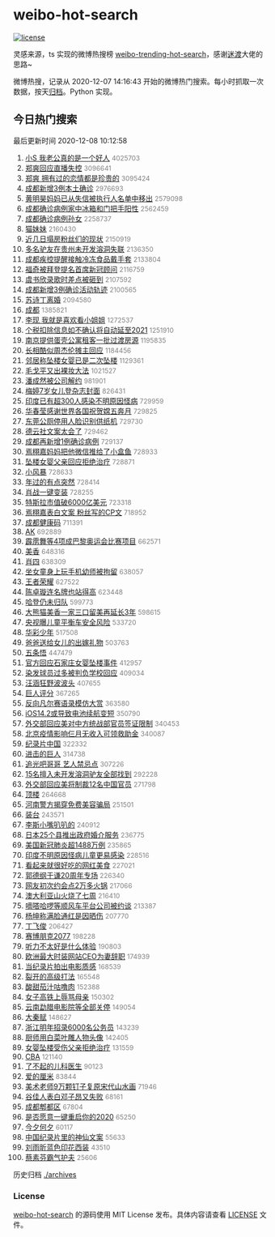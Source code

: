 # weibo-hot-search

[![license](https://img.shields.io/github/license/Arrackisarookie/weibo-hot-search)](https://github.com/Arrackisarookie/weibo-hot-search/blob/master/LICENSE)

灵感来源，ts 实现的微博热搜榜 [weibo-trending-hot-search](https://github.com/justjavac/weibo-trending-hot-search)，感谢[迷渡](https://github.com/justjavac)大佬的思路~

微博热搜，记录从 2020-12-07 14:16:43 开始的微博热门搜索。每小时抓取一次数据，按天[归档](./archives)。Python 实现。

## 今日热门搜索

<!-- Rank Begin -->

最后更新时间 2020-12-08 10:12:58

1. [小S 我老公真的是一个好人](https://s.weibo.com/weibo?q=%E5%B0%8FS%20%E6%88%91%E8%80%81%E5%85%AC%E7%9C%9F%E7%9A%84%E6%98%AF%E4%B8%80%E4%B8%AA%E5%A5%BD%E4%BA%BA&Refer=top) <font color="#808080" size="2">4025703</font>
1. [郑爽回应直播失控](https://s.weibo.com/weibo?q=%E9%83%91%E7%88%BD%E5%9B%9E%E5%BA%94%E7%9B%B4%E6%92%AD%E5%A4%B1%E6%8E%A7&Refer=top) <font color="#808080" size="2">3096641</font>
1. [郑爽 拥有过的恋情都是珍贵的](https://s.weibo.com/weibo?q=%E9%83%91%E7%88%BD%20%E6%8B%A5%E6%9C%89%E8%BF%87%E7%9A%84%E6%81%8B%E6%83%85%E9%83%BD%E6%98%AF%E7%8F%8D%E8%B4%B5%E7%9A%84&Refer=top) <font color="#808080" size="2">3095424</font>
1. [成都新增3例本土确诊](https://s.weibo.com/weibo?q=%23%E6%88%90%E9%83%BD%E6%96%B0%E5%A2%9E3%E4%BE%8B%E6%9C%AC%E5%9C%9F%E7%A1%AE%E8%AF%8A%23&Refer=top) <font color="#808080" size="2">2976693</font>
1. [黄明昊妈妈已从失信被执行人名单中移出](https://s.weibo.com/weibo?q=%23%E9%BB%84%E6%98%8E%E6%98%8A%E5%A6%88%E5%A6%88%E5%B7%B2%E4%BB%8E%E5%A4%B1%E4%BF%A1%E8%A2%AB%E6%89%A7%E8%A1%8C%E4%BA%BA%E5%90%8D%E5%8D%95%E4%B8%AD%E7%A7%BB%E5%87%BA%23&Refer=top) <font color="#808080" size="2">2579098</font>
1. [成都确诊病例家中冰箱和门把手阳性](https://s.weibo.com/weibo?q=%23%E6%88%90%E9%83%BD%E7%A1%AE%E8%AF%8A%E7%97%85%E4%BE%8B%E5%AE%B6%E4%B8%AD%E5%86%B0%E7%AE%B1%E5%92%8C%E9%97%A8%E6%8A%8A%E6%89%8B%E9%98%B3%E6%80%A7%23&Refer=top) <font color="#808080" size="2">2562459</font>
1. [成都确诊病例孙女](https://s.weibo.com/weibo?q=%E6%88%90%E9%83%BD%E7%A1%AE%E8%AF%8A%E7%97%85%E4%BE%8B%E5%AD%99%E5%A5%B3&Refer=top) <font color="#808080" size="2">2258737</font>
1. [猫妹妹](https://s.weibo.com/weibo?q=%E7%8C%AB%E5%A6%B9%E5%A6%B9&Refer=top) <font color="#808080" size="2">2160430</font>
1. [近几日塌房粉丝们的现状](https://s.weibo.com/weibo?q=%23%E8%BF%91%E5%87%A0%E6%97%A5%E5%A1%8C%E6%88%BF%E7%B2%89%E4%B8%9D%E4%BB%AC%E7%9A%84%E7%8E%B0%E7%8A%B6%23&Refer=top) <font color="#808080" size="2">2150919</font>
1. [多名驴友在贵州未开发溶洞失联](https://s.weibo.com/weibo?q=%E5%A4%9A%E5%90%8D%E9%A9%B4%E5%8F%8B%E5%9C%A8%E8%B4%B5%E5%B7%9E%E6%9C%AA%E5%BC%80%E5%8F%91%E6%BA%B6%E6%B4%9E%E5%A4%B1%E8%81%94&Refer=top) <font color="#808080" size="2">2136350</font>
1. [成都疾控提醒接触冷冻食品戴手套](https://s.weibo.com/weibo?q=%23%E6%88%90%E9%83%BD%E7%96%BE%E6%8E%A7%E6%8F%90%E9%86%92%E6%8E%A5%E8%A7%A6%E5%86%B7%E5%86%BB%E9%A3%9F%E5%93%81%E6%88%B4%E6%89%8B%E5%A5%97%23&Refer=top) <font color="#808080" size="2">2133804</font>
1. [福奇被拜登提名首席新冠顾问](https://s.weibo.com/weibo?q=%23%E7%A6%8F%E5%A5%87%E8%A2%AB%E6%8B%9C%E7%99%BB%E6%8F%90%E5%90%8D%E9%A6%96%E5%B8%AD%E6%96%B0%E5%86%A0%E9%A1%BE%E9%97%AE%23&Refer=top) <font color="#808080" size="2">2116759</font>
1. [虞书欣录歌时差点被砸到](https://s.weibo.com/weibo?q=%E8%99%9E%E4%B9%A6%E6%AC%A3%E5%BD%95%E6%AD%8C%E6%97%B6%E5%B7%AE%E7%82%B9%E8%A2%AB%E7%A0%B8%E5%88%B0&Refer=top) <font color="#808080" size="2">2107592</font>
1. [成都新增3例确诊活动轨迹](https://s.weibo.com/weibo?q=%E6%88%90%E9%83%BD%E6%96%B0%E5%A2%9E3%E4%BE%8B%E7%A1%AE%E8%AF%8A%E6%B4%BB%E5%8A%A8%E8%BD%A8%E8%BF%B9&Refer=top) <font color="#808080" size="2">2100565</font>
1. [苏诗丁离婚](https://s.weibo.com/weibo?q=%23%E8%8B%8F%E8%AF%97%E4%B8%81%E7%A6%BB%E5%A9%9A%23&Refer=top) <font color="#808080" size="2">2094580</font>
1. [成都](https://s.weibo.com/weibo?q=%E6%88%90%E9%83%BD&Refer=top) <font color="#808080" size="2">1385821</font>
1. [李现 我就是喜欢看小姐姐](https://s.weibo.com/weibo?q=%E6%9D%8E%E7%8E%B0%20%E6%88%91%E5%B0%B1%E6%98%AF%E5%96%9C%E6%AC%A2%E7%9C%8B%E5%B0%8F%E5%A7%90%E5%A7%90&Refer=top) <font color="#808080" size="2">1272537</font>
1. [个税扣除信息如不确认将自动延至2021](https://s.weibo.com/weibo?q=%23%E4%B8%AA%E7%A8%8E%E6%89%A3%E9%99%A4%E4%BF%A1%E6%81%AF%E5%A6%82%E4%B8%8D%E7%A1%AE%E8%AE%A4%E5%B0%86%E8%87%AA%E5%8A%A8%E5%BB%B6%E8%87%B32021%23&Refer=top) <font color="#808080" size="2">1251910</font>
1. [南京提供蛋壳公寓租客一批过渡房源](https://s.weibo.com/weibo?q=%E5%8D%97%E4%BA%AC%E6%8F%90%E4%BE%9B%E8%9B%8B%E5%A3%B3%E5%85%AC%E5%AF%93%E7%A7%9F%E5%AE%A2%E4%B8%80%E6%89%B9%E8%BF%87%E6%B8%A1%E6%88%BF%E6%BA%90&Refer=top) <font color="#808080" size="2">1195835</font>
1. [长相酷似周杰伦摊主回应](https://s.weibo.com/weibo?q=%E9%95%BF%E7%9B%B8%E9%85%B7%E4%BC%BC%E5%91%A8%E6%9D%B0%E4%BC%A6%E6%91%8A%E4%B8%BB%E5%9B%9E%E5%BA%94&Refer=top) <font color="#808080" size="2">1184456</font>
1. [邻居称坠楼女婴已是二次坠楼](https://s.weibo.com/weibo?q=%23%E9%82%BB%E5%B1%85%E7%A7%B0%E5%9D%A0%E6%A5%BC%E5%A5%B3%E5%A9%B4%E5%B7%B2%E6%98%AF%E4%BA%8C%E6%AC%A1%E5%9D%A0%E6%A5%BC%23&Refer=top) <font color="#808080" size="2">1129361</font>
1. [毛戈平又出裸妆大法](https://s.weibo.com/weibo?q=%23%E6%AF%9B%E6%88%88%E5%B9%B3%E5%8F%88%E5%87%BA%E8%A3%B8%E5%A6%86%E5%A4%A7%E6%B3%95%23&Refer=top) <font color="#808080" size="2">1021527</font>
1. [潘成然被公司解约](https://s.weibo.com/weibo?q=%23%E6%BD%98%E6%88%90%E7%84%B6%E8%A2%AB%E5%85%AC%E5%8F%B8%E8%A7%A3%E7%BA%A6%23&Refer=top) <font color="#808080" size="2">981901</font>
1. [梅婷7岁女儿登杂志封面](https://s.weibo.com/weibo?q=%E6%A2%85%E5%A9%B77%E5%B2%81%E5%A5%B3%E5%84%BF%E7%99%BB%E6%9D%82%E5%BF%97%E5%B0%81%E9%9D%A2&Refer=top) <font color="#808080" size="2">826431</font>
1. [印度已有超300人感染不明原因怪病](https://s.weibo.com/weibo?q=%23%E5%8D%B0%E5%BA%A6%E5%B7%B2%E6%9C%89%E8%B6%85300%E4%BA%BA%E6%84%9F%E6%9F%93%E4%B8%8D%E6%98%8E%E5%8E%9F%E5%9B%A0%E6%80%AA%E7%97%85%23&Refer=top) <font color="#808080" size="2">729959</font>
1. [华春莹感谢世界各国祝贺嫦五奔月](https://s.weibo.com/weibo?q=%23%E5%8D%8E%E6%98%A5%E8%8E%B9%E6%84%9F%E8%B0%A2%E4%B8%96%E7%95%8C%E5%90%84%E5%9B%BD%E7%A5%9D%E8%B4%BA%E5%AB%A6%E4%BA%94%E5%A5%94%E6%9C%88%23&Refer=top) <font color="#808080" size="2">729825</font>
1. [东莞公厕停用人脸识别供纸机](https://s.weibo.com/weibo?q=%23%E4%B8%9C%E8%8E%9E%E5%85%AC%E5%8E%95%E5%81%9C%E7%94%A8%E4%BA%BA%E8%84%B8%E8%AF%86%E5%88%AB%E4%BE%9B%E7%BA%B8%E6%9C%BA%23&Refer=top) <font color="#808080" size="2">729730</font>
1. [德云社文案太会了](https://s.weibo.com/weibo?q=%23%E5%BE%B7%E4%BA%91%E7%A4%BE%E6%96%87%E6%A1%88%E5%A4%AA%E4%BC%9A%E4%BA%86%23&Refer=top) <font color="#808080" size="2">729462</font>
1. [成都再新增1例确诊病例](https://s.weibo.com/weibo?q=%23%E6%88%90%E9%83%BD%E5%86%8D%E6%96%B0%E5%A2%9E1%E4%BE%8B%E7%A1%AE%E8%AF%8A%E7%97%85%E4%BE%8B%23&Refer=top) <font color="#808080" size="2">729137</font>
1. [焉栩嘉妈妈把他微信推给了小盒鱼](https://s.weibo.com/weibo?q=%23%E7%84%89%E6%A0%A9%E5%98%89%E5%A6%88%E5%A6%88%E6%8A%8A%E4%BB%96%E5%BE%AE%E4%BF%A1%E6%8E%A8%E7%BB%99%E4%BA%86%E5%B0%8F%E7%9B%92%E9%B1%BC%23&Refer=top) <font color="#808080" size="2">728933</font>
1. [坠楼女婴父亲回应拒绝治疗](https://s.weibo.com/weibo?q=%E5%9D%A0%E6%A5%BC%E5%A5%B3%E5%A9%B4%E7%88%B6%E4%BA%B2%E5%9B%9E%E5%BA%94%E6%8B%92%E7%BB%9D%E6%B2%BB%E7%96%97&Refer=top) <font color="#808080" size="2">728871</font>
1. [小风暴](https://s.weibo.com/weibo?q=%E5%B0%8F%E9%A3%8E%E6%9A%B4&Refer=top) <font color="#808080" size="2">728633</font>
1. [年过的有点突然](https://s.weibo.com/weibo?q=%23%E5%B9%B4%E8%BF%87%E7%9A%84%E6%9C%89%E7%82%B9%E7%AA%81%E7%84%B6%23&Refer=top) <font color="#808080" size="2">728414</font>
1. [肖战一键变装](https://s.weibo.com/weibo?q=%E8%82%96%E6%88%98%E4%B8%80%E9%94%AE%E5%8F%98%E8%A3%85&Refer=top) <font color="#808080" size="2">728255</font>
1. [特斯拉市值破6000亿美元](https://s.weibo.com/weibo?q=%E7%89%B9%E6%96%AF%E6%8B%89%E5%B8%82%E5%80%BC%E7%A0%B46000%E4%BA%BF%E7%BE%8E%E5%85%83&Refer=top) <font color="#808080" size="2">723318</font>
1. [焉栩嘉表白文案 粉丝写的CP文](https://s.weibo.com/weibo?q=%E7%84%89%E6%A0%A9%E5%98%89%E8%A1%A8%E7%99%BD%E6%96%87%E6%A1%88%20%E7%B2%89%E4%B8%9D%E5%86%99%E7%9A%84CP%E6%96%87&Refer=top) <font color="#808080" size="2">718952</font>
1. [成都健康码](https://s.weibo.com/weibo?q=%E6%88%90%E9%83%BD%E5%81%A5%E5%BA%B7%E7%A0%81&Refer=top) <font color="#808080" size="2">711391</font>
1. [AK](https://s.weibo.com/weibo?q=AK&Refer=top) <font color="#808080" size="2">692889</font>
1. [霹雳舞等4项成巴黎奥运会比赛项目](https://s.weibo.com/weibo?q=%23%E9%9C%B9%E9%9B%B3%E8%88%9E%E7%AD%894%E9%A1%B9%E6%88%90%E5%B7%B4%E9%BB%8E%E5%A5%A5%E8%BF%90%E4%BC%9A%E6%AF%94%E8%B5%9B%E9%A1%B9%E7%9B%AE%23&Refer=top) <font color="#808080" size="2">662571</font>
1. [美香](https://s.weibo.com/weibo?q=%E7%BE%8E%E9%A6%99&Refer=top) <font color="#808080" size="2">648316</font>
1. [肖四](https://s.weibo.com/weibo?q=%E8%82%96%E5%9B%9B&Refer=top) <font color="#808080" size="2">638309</font>
1. [坐女童身上玩手机幼师被拘留](https://s.weibo.com/weibo?q=%23%E5%9D%90%E5%A5%B3%E7%AB%A5%E8%BA%AB%E4%B8%8A%E7%8E%A9%E6%89%8B%E6%9C%BA%E5%B9%BC%E5%B8%88%E8%A2%AB%E6%8B%98%E7%95%99%23&Refer=top) <font color="#808080" size="2">638057</font>
1. [王者荣耀](https://s.weibo.com/weibo?q=%E7%8E%8B%E8%80%85%E8%8D%A3%E8%80%80&Refer=top) <font color="#808080" size="2">627522</font>
1. [陈卓璇连名牌也站得高](https://s.weibo.com/weibo?q=%23%E9%99%88%E5%8D%93%E7%92%87%E8%BF%9E%E5%90%8D%E7%89%8C%E4%B9%9F%E7%AB%99%E5%BE%97%E9%AB%98%23&Refer=top) <font color="#808080" size="2">623448</font>
1. [哈登仍未归队](https://s.weibo.com/weibo?q=%E5%93%88%E7%99%BB%E4%BB%8D%E6%9C%AA%E5%BD%92%E9%98%9F&Refer=top) <font color="#808080" size="2">599773</font>
1. [大熊猫美香一家三口留美再延长3年](https://s.weibo.com/weibo?q=%E5%A4%A7%E7%86%8A%E7%8C%AB%E7%BE%8E%E9%A6%99%E4%B8%80%E5%AE%B6%E4%B8%89%E5%8F%A3%E7%95%99%E7%BE%8E%E5%86%8D%E5%BB%B6%E9%95%BF3%E5%B9%B4&Refer=top) <font color="#808080" size="2">598615</font>
1. [央视曝儿童平衡车安全风险](https://s.weibo.com/weibo?q=%23%E5%A4%AE%E8%A7%86%E6%9B%9D%E5%84%BF%E7%AB%A5%E5%B9%B3%E8%A1%A1%E8%BD%A6%E5%AE%89%E5%85%A8%E9%A3%8E%E9%99%A9%23&Refer=top) <font color="#808080" size="2">533720</font>
1. [华彩少年](https://s.weibo.com/weibo?q=%E5%8D%8E%E5%BD%A9%E5%B0%91%E5%B9%B4&Refer=top) <font color="#808080" size="2">517508</font>
1. [爸爸送给女儿的出嫁礼物](https://s.weibo.com/weibo?q=%23%E7%88%B8%E7%88%B8%E9%80%81%E7%BB%99%E5%A5%B3%E5%84%BF%E7%9A%84%E5%87%BA%E5%AB%81%E7%A4%BC%E7%89%A9%23&Refer=top) <font color="#808080" size="2">503763</font>
1. [五条悟](https://s.weibo.com/weibo?q=%E4%BA%94%E6%9D%A1%E6%82%9F&Refer=top) <font color="#808080" size="2">447479</font>
1. [官方回应石家庄女婴坠楼事件](https://s.weibo.com/weibo?q=%23%E5%AE%98%E6%96%B9%E5%9B%9E%E5%BA%94%E7%9F%B3%E5%AE%B6%E5%BA%84%E5%A5%B3%E5%A9%B4%E5%9D%A0%E6%A5%BC%E4%BA%8B%E4%BB%B6%23&Refer=top) <font color="#808080" size="2">412957</font>
1. [染发球员过多被判负学校回应](https://s.weibo.com/weibo?q=%23%E6%9F%93%E5%8F%91%E7%90%83%E5%91%98%E8%BF%87%E5%A4%9A%E8%A2%AB%E5%88%A4%E8%B4%9F%E5%AD%A6%E6%A0%A1%E5%9B%9E%E5%BA%94%23&Refer=top) <font color="#808080" size="2">409034</font>
1. [汪涵狂野波波头](https://s.weibo.com/weibo?q=%23%E6%B1%AA%E6%B6%B5%E7%8B%82%E9%87%8E%E6%B3%A2%E6%B3%A2%E5%A4%B4%23&Refer=top) <font color="#808080" size="2">407655</font>
1. [巨人评分](https://s.weibo.com/weibo?q=%E5%B7%A8%E4%BA%BA%E8%AF%84%E5%88%86&Refer=top) <font color="#808080" size="2">367265</font>
1. [反向凡尔赛语录模仿大赏](https://s.weibo.com/weibo?q=%23%E5%8F%8D%E5%90%91%E5%87%A1%E5%B0%94%E8%B5%9B%E8%AF%AD%E5%BD%95%E6%A8%A1%E4%BB%BF%E5%A4%A7%E8%B5%8F%23&Refer=top) <font color="#808080" size="2">363580</font>
1. [iOS14.2或导致电池续航变短](https://s.weibo.com/weibo?q=%23iOS14.2%E6%88%96%E5%AF%BC%E8%87%B4%E7%94%B5%E6%B1%A0%E7%BB%AD%E8%88%AA%E5%8F%98%E7%9F%AD%23&Refer=top) <font color="#808080" size="2">350790</font>
1. [外交部回应美对中方统战部官员签证限制](https://s.weibo.com/weibo?q=%23%E5%A4%96%E4%BA%A4%E9%83%A8%E5%9B%9E%E5%BA%94%E7%BE%8E%E5%AF%B9%E4%B8%AD%E6%96%B9%E7%BB%9F%E6%88%98%E9%83%A8%E5%AE%98%E5%91%98%E7%AD%BE%E8%AF%81%E9%99%90%E5%88%B6%23&Refer=top) <font color="#808080" size="2">340453</font>
1. [北京疫情影响仨月无收入可领救助金](https://s.weibo.com/weibo?q=%23%E5%8C%97%E4%BA%AC%E7%96%AB%E6%83%85%E5%BD%B1%E5%93%8D%E4%BB%A8%E6%9C%88%E6%97%A0%E6%94%B6%E5%85%A5%E5%8F%AF%E9%A2%86%E6%95%91%E5%8A%A9%E9%87%91%23&Refer=top) <font color="#808080" size="2">340087</font>
1. [纪录片中国](https://s.weibo.com/weibo?q=%E7%BA%AA%E5%BD%95%E7%89%87%E4%B8%AD%E5%9B%BD&Refer=top) <font color="#808080" size="2">322332</font>
1. [进击的巨人](https://s.weibo.com/weibo?q=%E8%BF%9B%E5%87%BB%E7%9A%84%E5%B7%A8%E4%BA%BA&Refer=top) <font color="#808080" size="2">314738</font>
1. [追光吧哥哥 艺人禁忌点](https://s.weibo.com/weibo?q=%E8%BF%BD%E5%85%89%E5%90%A7%E5%93%A5%E5%93%A5%20%E8%89%BA%E4%BA%BA%E7%A6%81%E5%BF%8C%E7%82%B9&Refer=top) <font color="#808080" size="2">307226</font>
1. [15名擅入未开发溶洞驴友全部找到](https://s.weibo.com/weibo?q=%2315%E5%90%8D%E6%93%85%E5%85%A5%E6%9C%AA%E5%BC%80%E5%8F%91%E6%BA%B6%E6%B4%9E%E9%A9%B4%E5%8F%8B%E5%85%A8%E9%83%A8%E6%89%BE%E5%88%B0%23&Refer=top) <font color="#808080" size="2">292228</font>
1. [外交部回应美将制裁12名中国官员](https://s.weibo.com/weibo?q=%23%E5%A4%96%E4%BA%A4%E9%83%A8%E5%9B%9E%E5%BA%94%E7%BE%8E%E5%B0%86%E5%88%B6%E8%A3%8112%E5%90%8D%E4%B8%AD%E5%9B%BD%E5%AE%98%E5%91%98%23&Refer=top) <font color="#808080" size="2">271798</font>
1. [顶楼](https://s.weibo.com/weibo?q=%E9%A1%B6%E6%A5%BC&Refer=top) <font color="#808080" size="2">264668</font>
1. [河南警方揭穿免费美容骗局](https://s.weibo.com/weibo?q=%E6%B2%B3%E5%8D%97%E8%AD%A6%E6%96%B9%E6%8F%AD%E7%A9%BF%E5%85%8D%E8%B4%B9%E7%BE%8E%E5%AE%B9%E9%AA%97%E5%B1%80&Refer=top) <font color="#808080" size="2">251501</font>
1. [装台](https://s.weibo.com/weibo?q=%E8%A3%85%E5%8F%B0&Refer=top) <font color="#808080" size="2">243571</font>
1. [李斯小嘴叭叭的](https://s.weibo.com/weibo?q=%23%E6%9D%8E%E6%96%AF%E5%B0%8F%E5%98%B4%E5%8F%AD%E5%8F%AD%E7%9A%84%23&Refer=top) <font color="#808080" size="2">240912</font>
1. [日本25个县推出政府婚介服务](https://s.weibo.com/weibo?q=%23%E6%97%A5%E6%9C%AC25%E4%B8%AA%E5%8E%BF%E6%8E%A8%E5%87%BA%E6%94%BF%E5%BA%9C%E5%A9%9A%E4%BB%8B%E6%9C%8D%E5%8A%A1%23&Refer=top) <font color="#808080" size="2">236775</font>
1. [美国新冠肺炎超1488万例](https://s.weibo.com/weibo?q=%23%E7%BE%8E%E5%9B%BD%E6%96%B0%E5%86%A0%E8%82%BA%E7%82%8E%E8%B6%851488%E4%B8%87%E4%BE%8B%23&Refer=top) <font color="#808080" size="2">235865</font>
1. [印度不明原因怪病儿童更易感染](https://s.weibo.com/weibo?q=%E5%8D%B0%E5%BA%A6%E4%B8%8D%E6%98%8E%E5%8E%9F%E5%9B%A0%E6%80%AA%E7%97%85%E5%84%BF%E7%AB%A5%E6%9B%B4%E6%98%93%E6%84%9F%E6%9F%93&Refer=top) <font color="#808080" size="2">228516</font>
1. [看起来就很好吃的网红美食](https://s.weibo.com/weibo?q=%E7%9C%8B%E8%B5%B7%E6%9D%A5%E5%B0%B1%E5%BE%88%E5%A5%BD%E5%90%83%E7%9A%84%E7%BD%91%E7%BA%A2%E7%BE%8E%E9%A3%9F&Refer=top) <font color="#808080" size="2">227021</font>
1. [郭德纲于谦20周年专场](https://s.weibo.com/weibo?q=%23%E9%83%AD%E5%BE%B7%E7%BA%B2%E4%BA%8E%E8%B0%A620%E5%91%A8%E5%B9%B4%E4%B8%93%E5%9C%BA%23&Refer=top) <font color="#808080" size="2">226340</font>
1. [网友初次约会点2万多火锅](https://s.weibo.com/weibo?q=%23%E7%BD%91%E5%8F%8B%E5%88%9D%E6%AC%A1%E7%BA%A6%E4%BC%9A%E7%82%B92%E4%B8%87%E5%A4%9A%E7%81%AB%E9%94%85%23&Refer=top) <font color="#808080" size="2">217066</font>
1. [澳大利亚山火烧了七周](https://s.weibo.com/weibo?q=%23%E6%BE%B3%E5%A4%A7%E5%88%A9%E4%BA%9A%E5%B1%B1%E7%81%AB%E7%83%A7%E4%BA%86%E4%B8%83%E5%91%A8%23&Refer=top) <font color="#808080" size="2">216410</font>
1. [嘀嗒哈啰等顺风车平台公司被约谈](https://s.weibo.com/weibo?q=%23%E5%98%80%E5%97%92%E5%93%88%E5%95%B0%E7%AD%89%E9%A1%BA%E9%A3%8E%E8%BD%A6%E5%B9%B3%E5%8F%B0%E5%85%AC%E5%8F%B8%E8%A2%AB%E7%BA%A6%E8%B0%88%23&Refer=top) <font color="#808080" size="2">213387</font>
1. [杨坤称满脸通红是因晒伤](https://s.weibo.com/weibo?q=%23%E6%9D%A8%E5%9D%A4%E7%A7%B0%E6%BB%A1%E8%84%B8%E9%80%9A%E7%BA%A2%E6%98%AF%E5%9B%A0%E6%99%92%E4%BC%A4%23&Refer=top) <font color="#808080" size="2">207770</font>
1. [丁飞俊](https://s.weibo.com/weibo?q=%E4%B8%81%E9%A3%9E%E4%BF%8A&Refer=top) <font color="#808080" size="2">206427</font>
1. [赛博朋克2077](https://s.weibo.com/weibo?q=%E8%B5%9B%E5%8D%9A%E6%9C%8B%E5%85%8B2077&Refer=top) <font color="#808080" size="2">198228</font>
1. [听力不太好是什么体验](https://s.weibo.com/weibo?q=%23%E5%90%AC%E5%8A%9B%E4%B8%8D%E5%A4%AA%E5%A5%BD%E6%98%AF%E4%BB%80%E4%B9%88%E4%BD%93%E9%AA%8C%23&Refer=top) <font color="#808080" size="2">190803</font>
1. [欧洲最大时装网站CEO为妻辞职](https://s.weibo.com/weibo?q=%E6%AC%A7%E6%B4%B2%E6%9C%80%E5%A4%A7%E6%97%B6%E8%A3%85%E7%BD%91%E7%AB%99CEO%E4%B8%BA%E5%A6%BB%E8%BE%9E%E8%81%8C&Refer=top) <font color="#808080" size="2">174939</font>
1. [当纪录片拍出电影质感](https://s.weibo.com/weibo?q=%23%E5%BD%93%E7%BA%AA%E5%BD%95%E7%89%87%E6%8B%8D%E5%87%BA%E7%94%B5%E5%BD%B1%E8%B4%A8%E6%84%9F%23&Refer=top) <font color="#808080" size="2">168539</font>
1. [裂开的高级打法](https://s.weibo.com/weibo?q=%23%E8%A3%82%E5%BC%80%E7%9A%84%E9%AB%98%E7%BA%A7%E6%89%93%E6%B3%95%23&Refer=top) <font color="#808080" size="2">165548</font>
1. [酸甜茄汁咕噜肉](https://s.weibo.com/weibo?q=%23%E9%85%B8%E7%94%9C%E8%8C%84%E6%B1%81%E5%92%95%E5%99%9C%E8%82%89%23&Refer=top) <font color="#808080" size="2">152388</font>
1. [女子高铁上辱骂母亲](https://s.weibo.com/weibo?q=%E5%A5%B3%E5%AD%90%E9%AB%98%E9%93%81%E4%B8%8A%E8%BE%B1%E9%AA%82%E6%AF%8D%E4%BA%B2&Refer=top) <font color="#808080" size="2">150302</font>
1. [云南勐腊电影院等全部关停](https://s.weibo.com/weibo?q=%23%E4%BA%91%E5%8D%97%E5%8B%90%E8%85%8A%E7%94%B5%E5%BD%B1%E9%99%A2%E7%AD%89%E5%85%A8%E9%83%A8%E5%85%B3%E5%81%9C%23&Refer=top) <font color="#808080" size="2">149054</font>
1. [大秦赋](https://s.weibo.com/weibo?q=%E5%A4%A7%E7%A7%A6%E8%B5%8B&Refer=top) <font color="#808080" size="2">148627</font>
1. [浙江明年招录6000名公务员](https://s.weibo.com/weibo?q=%23%E6%B5%99%E6%B1%9F%E6%98%8E%E5%B9%B4%E6%8B%9B%E5%BD%956000%E5%90%8D%E5%85%AC%E5%8A%A1%E5%91%98%23&Refer=top) <font color="#808080" size="2">143239</font>
1. [厨师用白菜叶雕人物头像](https://s.weibo.com/weibo?q=%23%E5%8E%A8%E5%B8%88%E7%94%A8%E7%99%BD%E8%8F%9C%E5%8F%B6%E9%9B%95%E4%BA%BA%E7%89%A9%E5%A4%B4%E5%83%8F%23&Refer=top) <font color="#808080" size="2">142405</font>
1. [女婴坠楼受伤父亲拒绝治疗](https://s.weibo.com/weibo?q=%23%E5%A5%B3%E5%A9%B4%E5%9D%A0%E6%A5%BC%E5%8F%97%E4%BC%A4%E7%88%B6%E4%BA%B2%E6%8B%92%E7%BB%9D%E6%B2%BB%E7%96%97%23&Refer=top) <font color="#808080" size="2">131559</font>
1. [CBA](https://s.weibo.com/weibo?q=CBA&Refer=top) <font color="#808080" size="2">121140</font>
1. [了不起的儿科医生](https://s.weibo.com/weibo?q=%E4%BA%86%E4%B8%8D%E8%B5%B7%E7%9A%84%E5%84%BF%E7%A7%91%E5%8C%BB%E7%94%9F&Refer=top) <font color="#808080" size="2">90123</font>
1. [爱的厘米](https://s.weibo.com/weibo?q=%E7%88%B1%E7%9A%84%E5%8E%98%E7%B1%B3&Refer=top) <font color="#808080" size="2">83844</font>
1. [美术老师9万颗钉子复原宋代山水画](https://s.weibo.com/weibo?q=%23%E7%BE%8E%E6%9C%AF%E8%80%81%E5%B8%889%E4%B8%87%E9%A2%97%E9%92%89%E5%AD%90%E5%A4%8D%E5%8E%9F%E5%AE%8B%E4%BB%A3%E5%B1%B1%E6%B0%B4%E7%94%BB%23&Refer=top) <font color="#808080" size="2">71946</font>
1. [谷佳人表白邓子昂又失败](https://s.weibo.com/weibo?q=%23%E8%B0%B7%E4%BD%B3%E4%BA%BA%E8%A1%A8%E7%99%BD%E9%82%93%E5%AD%90%E6%98%82%E5%8F%88%E5%A4%B1%E8%B4%A5%23&Refer=top) <font color="#808080" size="2">68161</font>
1. [成都郫都区](https://s.weibo.com/weibo?q=%E6%88%90%E9%83%BD%E9%83%AB%E9%83%BD%E5%8C%BA&Refer=top) <font color="#808080" size="2">67804</font>
1. [是否愿意一键重启你的2020](https://s.weibo.com/weibo?q=%23%E6%98%AF%E5%90%A6%E6%84%BF%E6%84%8F%E4%B8%80%E9%94%AE%E9%87%8D%E5%90%AF%E4%BD%A0%E7%9A%842020%23&Refer=top) <font color="#808080" size="2">65250</font>
1. [今夕何夕](https://s.weibo.com/weibo?q=%E4%BB%8A%E5%A4%95%E4%BD%95%E5%A4%95&Refer=top) <font color="#808080" size="2">60117</font>
1. [中国纪录片里的神仙文案](https://s.weibo.com/weibo?q=%23%E4%B8%AD%E5%9B%BD%E7%BA%AA%E5%BD%95%E7%89%87%E9%87%8C%E7%9A%84%E7%A5%9E%E4%BB%99%E6%96%87%E6%A1%88%23&Refer=top) <font color="#808080" size="2">55633</font>
1. [刘雨昕蓝色印花西装](https://s.weibo.com/weibo?q=%23%E5%88%98%E9%9B%A8%E6%98%95%E8%93%9D%E8%89%B2%E5%8D%B0%E8%8A%B1%E8%A5%BF%E8%A3%85%23&Refer=top) <font color="#808080" size="2">43510</font>
1. [蔡素芬霸气护夫](https://s.weibo.com/weibo?q=%23%E8%94%A1%E7%B4%A0%E8%8A%AC%E9%9C%B8%E6%B0%94%E6%8A%A4%E5%A4%AB%23&Refer=top) <font color="#808080" size="2">25606</font>
<!-- Rank End -->

历史归档 [./archives](./archives)

### License

[weibo-hot-search](https://github.com/Arrackisarookie/weibo-hot-search) 的源码使用 MIT License 发布。具体内容请查看 [LICENSE](./LICENSE) 文件。
